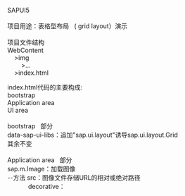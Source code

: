 SAPUI5</br>
</br>
项目用途：表格型布局 &nbsp; ( grid layout）演示</br>
</br>
项目文件结构 </br>
WebContent</br>
&nbsp; &nbsp; >img</br>
&nbsp; &nbsp; &nbsp; &nbsp; >...</br>
&nbsp; &nbsp; >index.html </br>

index.html代码的主要构成:</br>
bootstrap</br>
Application area </br>
UI area</br>
</br>
bootstrap &nbsp; 部分</br>
data-sap-ui-libs：追加"sap.ui.layout"诱导sap.ui.layout.Grid</br>
其余不变</br>
</br>
Application area &nbsp; 部分</br>
sap.m.Image：加载图像</br>
--方法 src：图像文件存储URL的相对或绝对路径</br>
&nbsp; &nbsp; &nbsp; &nbsp; &nbsp; &nbsp; decorative：    
